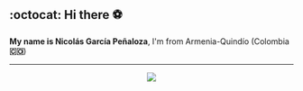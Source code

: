 ## :octocat: Hi there :soccer:

**My name is Nicolás García Peñaloza**, I'm from Armenia-Quindío (Colombia **🇨🇴**)

***********************************************
<p align="center">
  <a href="https://skillicons.dev">
    <img src="https://skillicons.dev/icons?i=git,github,python,r,latex,postgresql" />
  </a>
</p>

<!--
**NicolasGP01/NicolasGP01** is a ✨ _special_ ✨ repository because its `README.md` (this file) appears on your GitHub profile.
Here are some ideas to get you started:
https://www.flaticon.es/iconos-gratis/python
https://github.com/tandpfun/skill-icons
https://github.com/ikatyang/emoji-cheat-sheet/blob/master/README.md#table-of-contents
:Colombia:
https://www.webfx.com/tools/emoji-cheat-sheet/
https://docs.github.com/es/account-and-profile/setting-up-and-managing-your-github-profile/customizing-your-profile/managing-your-profile-readme
https://docs.github.com/es/get-started/writing-on-github/getting-started-with-writing-and-formatting-on-github
- 🔭 I’m currently working on ...
- 🌱 I’m currently learning ...
- 👯 I’m looking to collaborate on ...
- 🤔 I’m looking for help with ...
- 💬 Ask me about ...
- 📫 How to reach me: ...
- 😄 Pronouns: ...
- ⚡ Fun fact: ...
-->



